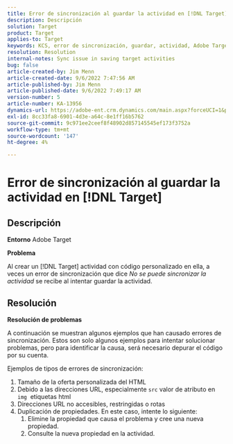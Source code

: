 ```yaml
---
title: Error de sincronización al guardar la actividad en [!DNL Target]
description: Descripción
solution: Target
product: Target
applies-to: Target
keywords: KCS, error de sincronización, guardar, actividad, Adobe Target, solución de problemas
resolution: Resolution
internal-notes: Sync issue in saving target activities
bug: false
article-created-by: Jim Menn
article-created-date: 9/6/2022 7:47:56 AM
article-published-by: Jim Menn
article-published-date: 9/6/2022 7:49:17 AM
version-number: 5
article-number: KA-13956
dynamics-url: https://adobe-ent.crm.dynamics.com/main.aspx?forceUCI=1&pagetype=entityrecord&etn=knowledgearticle&id=e765de36-b82d-ed11-9db1-0022480866ad
exl-id: 8cc33fa8-6901-4d3e-a64c-8e1ff16b5762
source-git-commit: 9c971ee2ceef8f48902d857145545ef173f3752a
workflow-type: tm+mt
source-wordcount: '147'
ht-degree: 4%

---
```


# Error de sincronización al guardar la actividad en [!DNL Target]

## Descripción


<b>Entorno</b>
Adobe Target

<b>Problema</b>

Al crear un [!DNL Target] actividad con código personalizado en ella, a veces un error de sincronización que dice *No se puede sincronizar la actividad* se recibe al intentar guardar la actividad.


## Resolución


<b>Resolución de problemas</b>

A continuación se muestran algunos ejemplos que han causado errores de sincronización.
Estos son solo algunos ejemplos para intentar solucionar problemas, pero para identificar la causa, será necesario depurar el código por su cuenta.

Ejemplos de tipos de errores de sincronización:

1. Tamaño de la oferta personalizada del HTML
2. Debido a las direcciones URL, especialmente `src` valor de atributo en `img`  etiquetas html
3. Direcciones URL no accesibles, restringidas o rotas
4. Duplicación de propiedades. En este caso, intente lo siguiente:
   1. Elimine la propiedad que causa el problema y cree una nueva propiedad.
   2. Consulte la nueva propiedad en la actividad.
